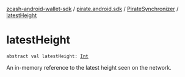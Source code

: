 [zcash-android-wallet-sdk](../../index.md) / [pirate.android.sdk](../index.md) / [PirateSynchronizer](index.md) / [latestHeight](./latest-height.md)

# latestHeight

`abstract val latestHeight: `[`Int`](https://kotlinlang.org/api/latest/jvm/stdlib/kotlin/-int/index.html)

An in-memory reference to the latest height seen on the network.

